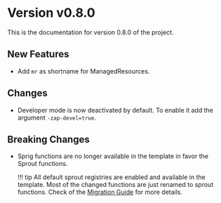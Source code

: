 # Version v0.8.0

This is the documentation for version 0.8.0 of the project.

## New Features

- Add `mr` as shortname for ManagedResources.

## Changes

- Developer mode is now deactivated by default. To enable it add the argument `-zap-devel=true`.

## Breaking Changes

- Sprig functions are no longer available in the template in favor the Sprout functions.

    !!! tip
        All default sprout registries are enabled and available in the template. Most of the changed functions are just renamed to sprout functions. Check of the [Migration Guide](https://docs.atom.codes/sprout/migration-from-sprig#how-to-transition) for more details.

